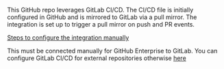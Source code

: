 This GitHub repo leverages GitLab CI/CD. The CI/CD file is initially configured in GitHub and is mirrored to GitLab via a pull mirror. The integration is set up to trigger a pull mirror on push and PR events. 

[Steps to configure the integration manually](https://docs.gitlab.com/ee/ci/ci_cd_for_external_repos/github_integration.html#connect-manually)

This must be connected manually for GitHub Enterprise to GitLab. You can configure GitLab CI/CD for external repositories otherwise [here](https://docs.gitlab.com/ee/ci/ci_cd_for_external_repos/#limitations)
